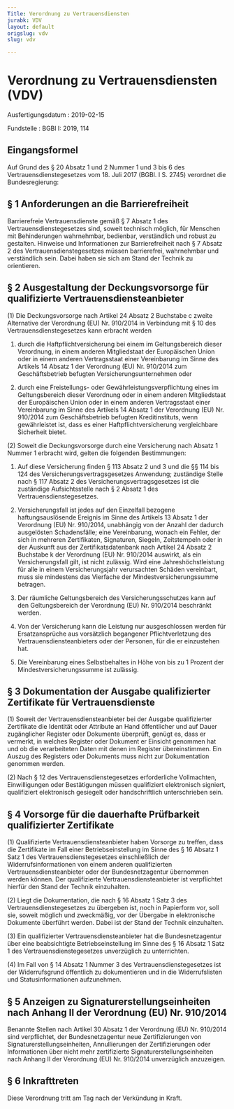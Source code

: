 ```yaml
---
Title: Verordnung zu Vertrauensdiensten
jurabk: VDV
layout: default
origslug: vdv
slug: vdv

---
```


# Verordnung zu Vertrauensdiensten (VDV)

Ausfertigungsdatum
:   2019-02-15

Fundstelle
:   BGBl I: 2019, 114

[^BJNR011400019_01]:     Diese Verordnung dient der Durchführung der Verordnung (EU)Nr. 910/2014 des Europäischen Parlaments und des Rates vom 23. Juli 2014 über elektronische Identifizierung und Vertrauensdienste für elektronische Transaktionen im Binnenmarkt und zur Aufhebung der Richtlinie 1993/93/EG (ABl. L 257 vom 28.8.2014, S. 73).
[^BJNR011400019_02]:     Notifiziert gemäß der Richtlinie (EU) 2015/1535 des Europäischen Parlaments und des Rates vom 9. September 2015 über ein Informationsverfahren auf dem Gebiet der technischen Vorschriften und der Vorschriften für die Dienste der Informationsgesellschaft (ABl. L 241 vom 17.9.2015, S. 1).


## Eingangsformel

Auf Grund des § 20 Absatz 1 und 2 Nummer 1 und 3 bis 6 des Vertrauensdienstegesetzes vom 18. Juli 2017 (BGBl. I S. 2745) verordnet die Bundesregierung:


## § 1 Anforderungen an die Barrierefreiheit

Barrierefreie Vertrauensdienste gemäß § 7 Absatz 1 des Vertrauensdienstegesetzes sind, soweit technisch möglich, für Menschen mit Behinderungen wahrnehmbar, bedienbar, verständlich und robust zu gestalten. Hinweise und Informationen zur Barrierefreiheit nach § 7 Absatz 2 des Vertrauensdienstegesetzes müssen barrierefrei, wahrnehmbar und verständlich sein. Dabei haben sie sich am Stand der Technik zu orientieren.


## § 2 Ausgestaltung der Deckungsvorsorge für qualifizierte Vertrauensdiensteanbieter

(1) Die Deckungsvorsorge nach Artikel 24 Absatz 2 Buchstabe c zweite Alternative der Verordnung (EU) Nr. 910/2014 in Verbindung mit § 10 des Vertrauensdienstegesetzes kann erbracht werden

1.  durch die Haftpflichtversicherung bei einem im Geltungsbereich dieser Verordnung, in einem anderen Mitgliedstaat der Europäischen Union oder in einem anderen Vertragsstaat einer Vereinbarung im Sinne des Artikels 14 Absatz 1 der Verordnung (EU) Nr. 910/2014 zum Geschäftsbetrieb befugten Versicherungsunternehmen oder


2.  durch eine Freistellungs- oder Gewährleistungsverpflichtung eines im Geltungsbereich dieser Verordnung oder in einem anderen Mitgliedstaat der Europäischen Union oder in einem anderen Vertragsstaat einer Vereinbarung im Sinne des Artikels 14 Absatz 1 der Verordnung (EU) Nr. 910/2014 zum Geschäftsbetrieb befugten Kreditinstituts, wenn gewährleistet ist, dass es einer Haftpflichtversicherung vergleichbare Sicherheit bietet.




(2) Soweit die Deckungsvorsorge durch eine Versicherung nach Absatz 1 Nummer 1 erbracht wird, gelten die folgenden Bestimmungen:

1.  Auf diese Versicherung finden § 113 Absatz 2 und 3 und die §§ 114 bis 124 des Versicherungsvertragsgesetzes Anwendung; zuständige Stelle nach § 117 Absatz 2 des Versicherungsvertragsgesetzes ist die zuständige Aufsichtsstelle nach § 2 Absatz 1 des Vertrauensdienstegesetzes.


2.  Versicherungsfall ist jedes auf den Einzelfall bezogene haftungsauslösende Ereignis im Sinne des Artikels 13 Absatz 1 der Verordnung (EU) Nr. 910/2014, unabhängig von der Anzahl der dadurch ausgelösten Schadensfälle; eine Vereinbarung, wonach ein Fehler, der sich in mehreren Zertifikaten, Signaturen, Siegeln, Zeitstempeln oder in der Auskunft aus der Zertifikatsdatenbank nach Artikel 24 Absatz 2 Buchstabe k der Verordnung (EU) Nr. 910/2014 auswirkt, als ein Versicherungsfall gilt, ist nicht zulässig. Wird eine Jahreshöchstleistung für alle in einem Versicherungsjahr verursachten Schäden vereinbart, muss sie mindestens das Vierfache der Mindestversicherungssumme betragen.


3.  Der räumliche Geltungsbereich des Versicherungsschutzes kann auf den Geltungsbereich der Verordnung (EU) Nr. 910/2014 beschränkt werden.


4.  Von der Versicherung kann die Leistung nur ausgeschlossen werden für Ersatzansprüche aus vorsätzlich begangener Pflichtverletzung des Vertrauensdiensteanbieters oder der Personen, für die er einzustehen hat.


5.  Die Vereinbarung eines Selbstbehaltes in Höhe von bis zu 1 Prozent der Mindestversicherungssumme ist zulässig.





## § 3 Dokumentation der Ausgabe qualifizierter Zertifikate für Vertrauensdienste

(1) Soweit der Vertrauensdiensteanbieter bei der Ausgabe qualifizierter Zertifikate die Identität oder Attribute an Hand öffentlicher und auf Dauer zugänglicher Register oder Dokumente überprüft, genügt es, dass er vermerkt, in welches Register oder Dokument er Einsicht genommen hat und ob die verarbeiteten Daten mit denen im Register übereinstimmen. Ein Auszug des Registers oder Dokuments muss nicht zur Dokumentation genommen werden.

(2) Nach § 12 des Vertrauensdienstegesetzes erforderliche Vollmachten, Einwilligungen oder Bestätigungen müssen qualifiziert elektronisch signiert, qualifiziert elektronisch gesiegelt oder handschriftlich unterschrieben sein.


## § 4 Vorsorge für die dauerhafte Prüfbarkeit qualifizierter Zertifikate

(1) Qualifizierte Vertrauensdiensteanbieter haben Vorsorge zu treffen, dass die Zertifikate im Fall einer Betriebseinstellung im Sinne des § 16 Absatz 1 Satz 1 des Vertrauensdienstegesetzes einschließlich der Widerrufsinformationen von einem anderen qualifizierten Vertrauensdiensteanbieter oder der Bundesnetzagentur übernommen werden können. Der qualifizierte Vertrauensdiensteanbieter ist verpflichtet hierfür den Stand der Technik einzuhalten.

(2) Liegt die Dokumentation, die nach § 16 Absatz 1 Satz 3 des Vertrauensdienstegesetzes zu übergeben ist, noch in Papierform vor, soll sie, soweit möglich und zweckmäßig, vor der Übergabe in elektronische Dokumente überführt werden. Dabei ist der Stand der Technik einzuhalten.

(3) Ein qualifizierter Vertrauensdiensteanbieter hat die Bundesnetzagentur über eine beabsichtigte Betriebseinstellung im Sinne des § 16 Absatz 1 Satz 1 des Vertrauensdienstegesetzes unverzüglich zu unterrichten.

(4) Im Fall von § 14 Absatz 1 Nummer 3 des Vertrauensdienstegesetzes ist der Widerrufsgrund öffentlich zu dokumentieren und in die Widerrufslisten und Statusinformationen aufzunehmen.


## § 5 Anzeigen zu Signaturerstellungseinheiten nach Anhang II der Verordnung (EU) Nr. 910/2014

Benannte Stellen nach Artikel 30 Absatz 1 der Verordnung (EU) Nr. 910/2014 sind verpflichtet, der Bundesnetzagentur neue Zertifizierungen von Signaturerstellungseinheiten, Annullierungen der Zertifizierungen oder Informationen über nicht mehr zertifizierte Signaturerstellungseinheiten nach Anhang II der Verordnung (EU) Nr. 910/2014 unverzüglich anzuzeigen.


## § 6 Inkrafttreten

Diese Verordnung tritt am Tag nach der Verkündung in Kraft.

